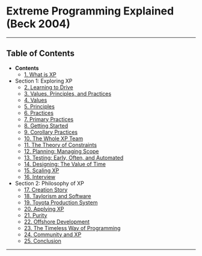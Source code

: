 # Extreme Programming Explained (Beck 2004)

---

## Table of Contents

- **Contents**
  - [1. What is XP](1.md)
- Section 1: Exploring XP
  - [2. Learning to Drive](2.md)
  - [3. Values, Principles, and Practices](3.md)
  - [4. Values](4.md)
  - [5. Principles](5.md)
  - [6. Practices](6.md)
  - [7. Primary Practices](7.md)
  - [8. Getting Started](8.md)
  - [9. Corollary Practices](9.md)
  - [10. The Whole XP Team](10.md)
  - [11. The Theory of Constraints](11.md)
  - [12. Planning: Managing Scope](12.md)
  - [13. Testing: Early, Often, and Automated](13.md)
  - [14. Designing: The Value of Time](14.md)
  - [15. Scaling XP](15.md)
  - [16. Interview](16.md)
- Section 2: Philosophy of XP
  - [17. Creation Story](17.md)
  - [18. Taylorism and Software](18.md)
  - [19. Toyota Production System](19.md)
  - [20. Applying XP](20.md)
  - [21. Purity](21.md)
  - [22. Offshore Development](22.md)
  - [23. The Timeless Way of Programming](23.md)
  - [24. Community and XP](24.md)
  - [25. Conclusion](25.md)

---
